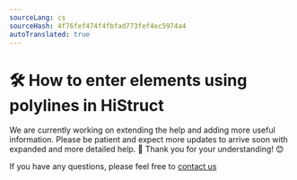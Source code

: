 ```yaml
---
sourceLang: cs
sourceHash: 4f76fef474f4fbfad773fef4ec5974a4
autoTranslated: true
---
```


# 🛠️ How to enter elements using polylines in HiStruct

We are currently working on extending the help and adding more useful information. Please be patient and expect more updates to arrive soon with expanded and more detailed help. 🚀 Thank you for your understanding! 😊


If you have any questions, please feel free to [contact us](https://www.histruct.com/company/contact-us)
